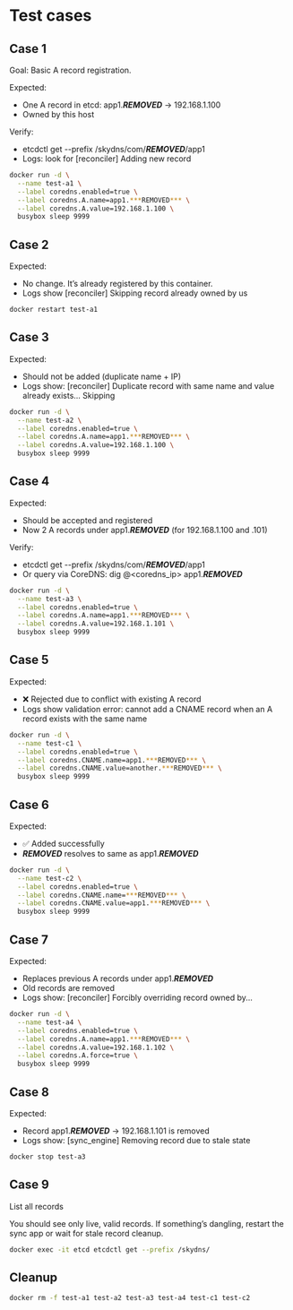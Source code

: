 # Test cases

## Case 1

Goal: Basic A record registration.

Expected:
* One A record in etcd: app1.***REMOVED*** -> 192.168.1.100
* Owned by this host

Verify:
* etcdctl get --prefix /skydns/com/***REMOVED***/app1
* Logs: look for [reconciler] Adding new record

```bash
docker run -d \
  --name test-a1 \
  --label coredns.enabled=true \
  --label coredns.A.name=app1.***REMOVED*** \
  --label coredns.A.value=192.168.1.100 \
  busybox sleep 9999
```

## Case 2

Expected:
* No change. It’s already registered by this container.
* Logs show [reconciler] Skipping record already owned by us

```bash
docker restart test-a1
```

## Case 3

Expected:
* Should not be added (duplicate name + IP)
* Logs show: [reconciler] Duplicate record with same name and value already exists... Skipping

```bash
docker run -d \
  --name test-a2 \
  --label coredns.enabled=true \
  --label coredns.A.name=app1.***REMOVED*** \
  --label coredns.A.value=192.168.1.100 \
  busybox sleep 9999
```

## Case 4

Expected:
* Should be accepted and registered
* Now 2 A records under app1.***REMOVED*** (for 192.168.1.100 and .101)

Verify:
* etcdctl get --prefix /skydns/com/***REMOVED***/app1
* Or query via CoreDNS: dig @<coredns_ip> app1.***REMOVED***

```bash
docker run -d \
  --name test-a3 \
  --label coredns.enabled=true \
  --label coredns.A.name=app1.***REMOVED*** \
  --label coredns.A.value=192.168.1.101 \
  busybox sleep 9999
```

## Case 5

Expected:
* ❌ Rejected due to conflict with existing A record
* Logs show validation error: cannot add a CNAME record when an A record exists with the same name

```bash
docker run -d \
  --name test-c1 \
  --label coredns.enabled=true \
  --label coredns.CNAME.name=app1.***REMOVED*** \
  --label coredns.CNAME.value=another.***REMOVED*** \
  busybox sleep 9999
```

## Case 6

Expected:
* ✅ Added successfully
* ***REMOVED*** resolves to same as app1.***REMOVED***

```bash
docker run -d \
  --name test-c2 \
  --label coredns.enabled=true \
  --label coredns.CNAME.name=***REMOVED*** \
  --label coredns.CNAME.value=app1.***REMOVED*** \
  busybox sleep 9999
```

## Case 7

Expected:
* Replaces previous A records under app1.***REMOVED***
* Old records are removed
* Logs show: [reconciler] Forcibly overriding record owned by...

```bash
docker run -d \
  --name test-a4 \
  --label coredns.enabled=true \
  --label coredns.A.name=app1.***REMOVED*** \
  --label coredns.A.value=192.168.1.102 \
  --label coredns.A.force=true \
  busybox sleep 9999
```

## Case 8

Expected:
* Record app1.***REMOVED*** -> 192.168.1.101 is removed
* Logs show:
[sync_engine] Removing record due to stale state

```bash
docker stop test-a3
```

## Case 9

List all records

You should see only live, valid records. If something’s dangling, restart the sync app or wait for stale record cleanup.

```bash
docker exec -it etcd etcdctl get --prefix /skydns/
```

## Cleanup

```bash
docker rm -f test-a1 test-a2 test-a3 test-a4 test-c1 test-c2
```
